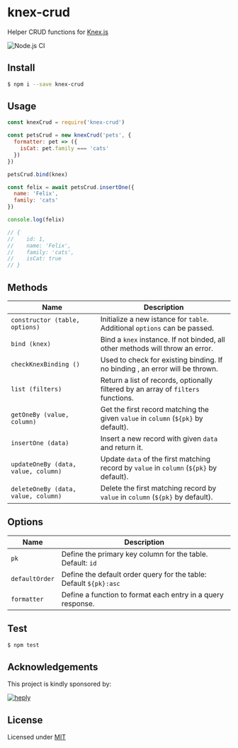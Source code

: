 # knex-crud

Helper CRUD functions for [Knex.js](http://knexjs.org/)

![Node.js CI](https://github.com/heply/knex-crud/workflows/Node.js%20CI/badge.svg)

## Install

```bash
$ npm i --save knex-crud
```

## Usage

```js
const knexCrud = require('knex-crud')

const petsCrud = new knexCrud('pets', {
  formatter: pet => ({
    isCat: pet.family === 'cats'
  })
})

petsCrud.bind(knex)

const felix = await petsCrud.insertOne({
  name: 'Felix',
  family: 'cats'
})

console.log(felix)

// {
//    id: 1,
//    name: 'Felix',
//    family: 'cats',
//    isCat: true
// }
```

## Methods

| Name                                | Description                                                                             |
|-------------------------------------|-----------------------------------------------------------------------------------------|
| `constructor (table, options)`      | Initialize a new istance for `table`. Additional `options` can be passed.               |
| `bind (knex)`                       | Bind a `knex` instance. If not binded, all other methods will throw an error.           |
| `checkKnexBinding ()`               | Used to check for existing binding. If no binding , an error will be thrown.            |
| `list (filters)`                    | Return a list of records, optionally filtered by an array of `filters` functions.       |
| `getOneBy (value, column)`          | Get the first record matching the given `value` in `column` (`${pk}` by default).       |
| `insertOne (data)`                  | Insert a new record with given `data` and return it.                                    |
| `updateOneBy (data, value, column)` | Update `data` of the first matching record by `value` in `column` (`${pk}` by default). |
| `deleteOneBy (data, value, column)` | Delete the first matching record by `value` in `column` (`${pk}` by default).           |

## Options

| Name           | Description                                                       |
|----------------|-------------------------------------------------------------------|
| `pk`           | Define the primary key column for the table. Default: `id`        |
| `defaultOrder` | Define the default order query for the table: Default `${pk}:asc` |
| `formatter`    | Define a function to format each entry in a query response.       |

## Test

```bash
$ npm test
```

## Acknowledgements

This project is kindly sponsored by:

[![heply](https://raw.githack.com/heply/brand/master/heply-logo.svg)](https://www.heply.it)

## License

Licensed under [MIT](./LICENSE)
